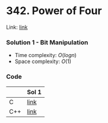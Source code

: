 # 342. Power of Four
Link: [link](https://leetcode.com/problems/power-of-four/)

### Solution 1 - Bit Manipulation
* Time complexity: $O(log n)$
* Space complexity: $O(1)$

### Code
||Sol 1|
|-|-|
|C|[link](./sol_1/main.c)|
|C++|[link](./sol_1/main.cpp)|